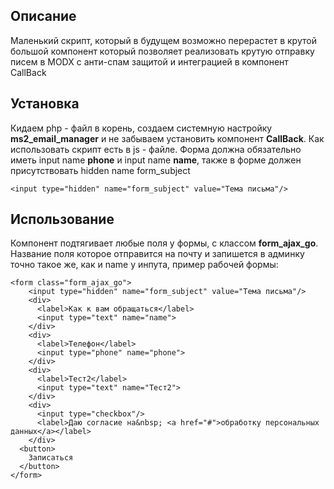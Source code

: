 ## Описание

Маленький скрипт, который в будущем возможно перерастет в крутой большой компонент который позволяет реализовать крутую отправку писем в MODX с анти-спам защитой и интеграцией в компонент CallBack

## Установка
Кидаем php - файл в корень, создаем системную настройку **ms2_email_manager** и не забываем установить компонент **CallBack**. Как использовать скрипт есть в js - файле. Форма должна обязательно иметь input name **phone** и input name **name**, также в форме должен присутствовать hidden name form_subject

	<input type="hidden" name="form_subject" value="Тема письма"/>

## Использование
Компонент подтягивает любые поля у формы, с классом **form_ajax_go**. Название поля которое отправится на почту и запишется в админку точно такое же, как и name у инпута, пример рабочей формы:

    <form class="form_ajax_go">
    	<input type="hidden" name="form_subject" value="Тема письма"/>
		<div>
		  <label>Как к вам обращаться</label>
		  <input type="text" name="name">
		</div>
		<div>
		  <label>Телефон</label>
		  <input type="phone" name="phone">
		</div>
		<div>
		  <label>Тест2</label>
		  <input type="text" name="Тест2">
		</div>
		<div>
		  <input type="checkbox"/>
		  <label>Даю согласие на&nbsp; <a href="#">обработку персональных данных</a></label>
		</div>
      <button>
        Записаться
      </button>
    </form>